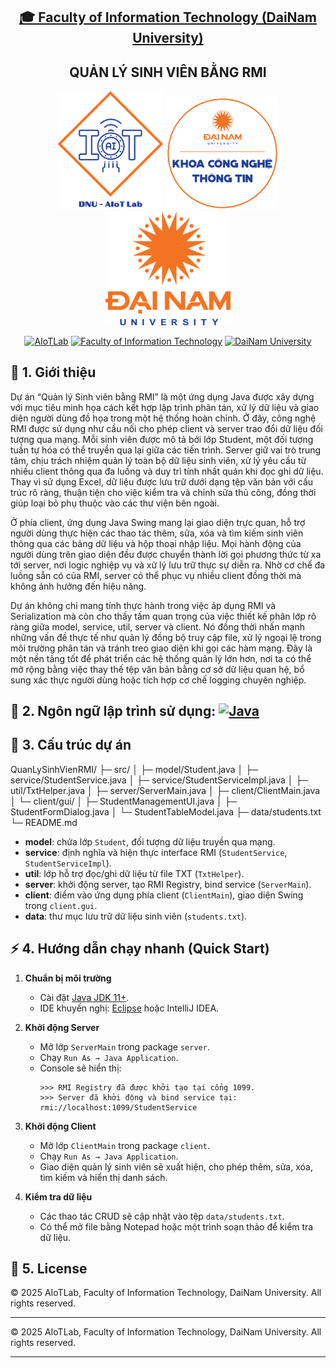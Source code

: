 <h2 align="center">
    <a href="https://dainam.edu.vn/vi/khoa-cong-nghe-thong-tin">
    🎓 Faculty of Information Technology (DaiNam University)
    </a>
</h2>
<h2 align="center">
   QUẢN LÝ SINH VIÊN BẰNG RMI
</h2>
<div align="center">
    <p align="center">
        <img src="docs/aiotlab_logo.png" alt="AIoTLab Logo" width="170"/>
        <img src="docs/fitdnu_logo.png" alt="AIoTLab Logo" width="180"/>
        <img src="docs/dnu_logo.png" alt="DaiNam University Logo" width="200"/>
    </p>

[![AIoTLab](https://img.shields.io/badge/AIoTLab-green?style=for-the-badge)](https://www.facebook.com/DNUAIoTLab)
[![Faculty of Information Technology](https://img.shields.io/badge/Faculty%20of%20Information%20Technology-blue?style=for-the-badge)](https://dainam.edu.vn/vi/khoa-cong-nghe-thong-tin)
[![DaiNam University](https://img.shields.io/badge/DaiNam%20University-orange?style=for-the-badge)](https://dainam.edu.vn)

</div>

## 📖 1. Giới thiệu
Dự án “Quản lý Sinh viên bằng RMI” là một ứng dụng Java được xây dựng với mục tiêu minh họa cách kết hợp lập trình phân tán, xử lý dữ liệu và giao diện người dùng đồ họa trong một hệ thống hoàn chỉnh. Ở đây, công nghệ RMI được sử dụng như cầu nối cho phép client và server trao đổi dữ liệu đối tượng qua mạng. Mỗi sinh viên được mô tả bởi lớp Student, một đối tượng tuần tự hóa có thể truyền qua lại giữa các tiến trình. Server giữ vai trò trung tâm, chịu trách nhiệm quản lý toàn bộ dữ liệu sinh viên, xử lý yêu cầu từ nhiều client thông qua đa luồng và duy trì tính nhất quán khi đọc ghi dữ liệu. Thay vì sử dụng Excel, dữ liệu được lưu trữ dưới dạng tệp văn bản với cấu trúc rõ ràng, thuận tiện cho việc kiểm tra và chỉnh sửa thủ công, đồng thời giúp loại bỏ phụ thuộc vào các thư viện bên ngoài.

Ở phía client, ứng dụng Java Swing mang lại giao diện trực quan, hỗ trợ người dùng thực hiện các thao tác thêm, sửa, xóa và tìm kiếm sinh viên thông qua các bảng dữ liệu và hộp thoại nhập liệu. Mọi hành động của người dùng trên giao diện đều được chuyển thành lời gọi phương thức từ xa tới server, nơi logic nghiệp vụ và xử lý lưu trữ thực sự diễn ra. Nhờ cơ chế đa luồng sẵn có của RMI, server có thể phục vụ nhiều client đồng thời mà không ảnh hưởng đến hiệu năng.

Dự án không chỉ mang tính thực hành trong việc áp dụng RMI và Serialization mà còn cho thấy tầm quan trọng của việc thiết kế phân lớp rõ ràng giữa model, service, util, server và client. Nó đồng thời nhấn mạnh những vấn đề thực tế như quản lý đồng bộ truy cập file, xử lý ngoại lệ trong môi trường phân tán và tránh treo giao diện khi gọi các hàm mạng. Đây là một nền tảng tốt để phát triển các hệ thống quản lý lớn hơn, nơi ta có thể mở rộng bằng việc thay thế tệp văn bản bằng cơ sở dữ liệu quan hệ, bổ sung xác thực người dùng hoặc tích hợp cơ chế logging chuyên nghiệp.

## 🔧 2. Ngôn ngữ lập trình sử dụng: [![Java](https://img.shields.io/badge/Java-007396?style=for-the-badge&logo=java&logoColor=white)](https://www.java.com/)

## 🚀 3. Cấu trúc dự án 
QuanLySinhVienRMI/
├─ src/
│ ├─ model/Student.java
│ ├─ service/StudentService.java
│ ├─ service/StudentServiceImpl.java
│ ├─ util/TxtHelper.java
│ ├─ server/ServerMain.java
│ ├─ client/ClientMain.java
│ └─ client/gui/
│ ├─ StudentManagementUI.java
│ ├─ StudentFormDialog.java
│ └─ StudentTableModel.java
├─ data/students.txt
└─ README.md


- **model**: chứa lớp `Student`, đối tượng dữ liệu truyền qua mạng.  
- **service**: định nghĩa và hiện thực interface RMI (`StudentService`, `StudentServiceImpl`).  
- **util**: lớp hỗ trợ đọc/ghi dữ liệu từ file TXT (`TxtHelper`).  
- **server**: khởi động server, tạo RMI Registry, bind service (`ServerMain`).  
- **client**: điểm vào ứng dụng phía client (`ClientMain`), giao diện Swing trong `client.gui`.  
- **data**: thư mục lưu trữ dữ liệu sinh viên (`students.txt`).  

## ⚡ 4. Hướng dẫn chạy nhanh (Quick Start)

1. **Chuẩn bị môi trường**  
   - Cài đặt [Java JDK 11+](https://www.oracle.com/java/technologies/javase-jdk11-downloads.html).  
   - IDE khuyến nghị: [Eclipse](https://www.eclipse.org/) hoặc IntelliJ IDEA.  

2. **Khởi động Server**  
   - Mở lớp `ServerMain` trong package `server`.  
   - Chạy `Run As → Java Application`.  
   - Console sẽ hiển thị:  
     ```
     >>> RMI Registry đã được khởi tạo tại cổng 1099.
     >>> Server đã khởi động và bind service tại: rmi://localhost:1099/StudentService
     ```

3. **Khởi động Client**  
   - Mở lớp `ClientMain` trong package `client`.  
   - Chạy `Run As → Java Application`.  
   - Giao diện quản lý sinh viên sẽ xuất hiện, cho phép thêm, sửa, xóa, tìm kiếm và hiển thị danh sách.

4. **Kiểm tra dữ liệu**  
   - Các thao tác CRUD sẽ cập nhật vào tệp `data/students.txt`.  
   - Có thể mở file bằng Notepad hoặc một trình soạn thảo để kiểm tra dữ liệu.

## 📝 5. License
© 2025 AIoTLab, Faculty of Information Technology, DaiNam University. All rights reserved.

---


© 2025 AIoTLab, Faculty of Information Technology, DaiNam University. All rights reserved.

---
